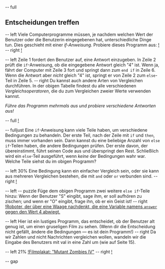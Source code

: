 -- full
## Entscheidungen treffen

-- left
Viele Computerprogramme müssen, je nachdem welchen Wert der Benutzer oder die Benutzerin eingegebenen hat, unterschiedliche Dinge tun. Dies geschieht mit einer *if-Anweisung*. Probiere dieses Programm aus:
[!](p16-ifExample.png)
-- right
[!](p16-opTable.png)

-- left
Zeile 1 fordert den Benutzer auf, eine Antwort einzugeben. In Zeile 2 prüft die `if`-Anweisung, ob die eingegebene Antwort gleich "4" ist. Wenn ja, fährt der Computer mit Zeile 3 fort und springt dann zum `end if` in Zeile 6. Wenn die Antwort aber _nicht_ gleich "4" ist, springt er von Zeile 2 zum `else`-Teil in Zeile 5.
-- right
Du kannst auch andere Arten von Vergleichen durchführen. In der obigen Tabelle findest du alle verschiedenen *Vergleichsoperatoren*, die du zum Vergleichen zweier Werte verwenden kannst.

_Führe das Programm mehrmals aus und probiere verschiedene Antworten aus!_

-- full
[!](p16-ifSyntax.png)

-- fulljust
Eine `if`-Anweisung kann viele Teile haben, um verschiedene Bedingungen zu behandeln. Der erste Teil, nach der Zeile mit `if` und `then`, muss immer vorhanden sein. Dann kannst du eine beliebige Anzahl von `else if`-Teilen haben, die andere Bedingungen prüfen. Der erste davon, der übereinstimmt, führt seinen Code aus und überspringt den Rest. Schließlich wird ein `else`-Teil ausgeführt, wenn _keine_ der Bedingungen wahr war. Welche Teile siehst du im obigen Programm?

-- left 30%
Eine Bedingung kann ein einfacher Vergleich sein, oder sie kann aus mehreren Vergleichen bestehen, die mit `and` oder `or` verbunden sind.
-- right
[!](p16-listing1.png)

-- left
-- puzzle
Füge dem obigen Programm zwei weitere `else if`-Teile hinzu: Wenn der Benutzer "S" eingibt, sage ihm, er soll aufhören zu zischen; und wenn er "O" eingibt, frage ihn, ob er ein Geist ist!
-- right
[!Roboter, der über eine Waage nachdenkt, die eine Variable namens `answer` gegen den Wert 4 abwiegt.](p16-scale.png)

-- left
Hier ist ein lustiges Programm, das entscheidet, ob der Benutzer alt genug ist, um einen gruseligen Film zu sehen. (Wenn dir die Entscheidung nicht gefällt, ändere die Bedingungen — es ist dein Programm!)
-- right
Da wir Zahlen und nicht Nachrichten vergleichen wollen, wandeln wir die Eingabe des Benutzers mit val in eine Zahl um (wie auf Seite 15).

-- left 21%
[!Filmplakat: "Mutant Zombies IV"](p16-movie-poster.png)
-- right
[!](p16-listing2.png)

-- gap
